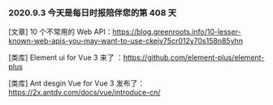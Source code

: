 ### 2020.9.3 今天是每日时报陪伴您的第 408 天

[文章] 10 个不常用的 Web API：<https://blog.greenroots.info/10-lesser-known-web-apis-you-may-want-to-use-ckejv75cr012y70s158n85yhn>

[类库] Element ui for Vue 3 来了 ：<https://github.com/element-plus/element-plus>

[类库] Ant desgin Vue for Vue 3 发布了：<https://2x.antdv.com/docs/vue/introduce-cn/>
